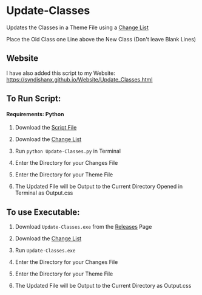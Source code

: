 # Update-Classes
Updates the Classes in a Theme File using a [Change List](https://github.com/SyndiShanX/Update-Classes/blob/main/Changes.txt)

Place the Old Class one Line above the New Class (Don't leave Blank Lines)

## Website
I have also added this script to my Website: https://syndishanx.github.io/Website/Update_Classes.html

## To Run Script:

#### Requirements: Python

1. Download the [Script File](https://github.com/SyndiShanX/Update-Classes/blob/main/Update-Classes.py)

2. Download the [Change List](https://raw.githubusercontent.com/SyndiShanX/Update-Classes/main/Changes.txt)

3. Run `python Update-Classes.py` in Terminal

4. Enter the Directory for your Changes File

5. Enter the Directory for your Theme File

6. The Updated File will be Output to the Current Directory Opened in Terminal as Output.css

## To use Executable:

1. Download `Update-Classes.exe` from the [Releases](https://github.com/SyndiShanX/Update-Classes/releases) Page

2. Download the [Change List](https://raw.githubusercontent.com/SyndiShanX/Update-Classes/main/Changes.txt)

3. Run `Update-Classes.exe`

4. Enter the Directory for your Changes File

5. Enter the Directory for your Theme File

6. The Updated File will be Output to the Current Directory as Output.css
